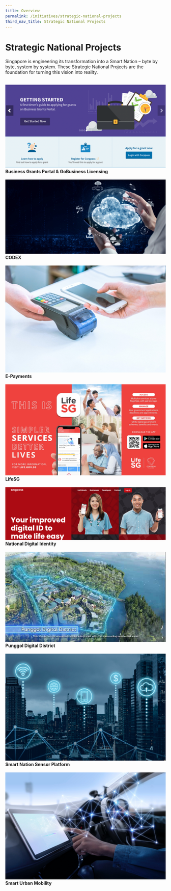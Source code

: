 ```yaml
---
title: Overview
permalink: /initiatives/strategic-national-projects
third_nav_title: Strategic National Projects
---
```

# Strategic National Projects

Singapore is engineering its transformation into a Smart Nation – byte by byte, system by system. These Strategic National Projects are the foundation for turning this vision into reality.  

<br>
<div class="row">  
  <div class="column-c"> 
    <a href="/initiatives/strategic-national-projects/business-grants-gobusiness-licensing"><img src="/images/initiatives/business-grants-gobusiness.png"></a><br>
    <div class="header"><b>Business Grants Portal & GoBusiness Licensing</b></div><br>
  </div>
   <div class="column-c"> 
    <a href="/initiatives/strategic-national-projects/codex"><img src="/images/initiatives/CODEX-2.jpg"></a><br>
     <div class="header"><b>CODEX</b></div><br>
  </div>
  <div class="column-c">  
    <a href="/initiatives/strategic-national-projects/e-payments"><img src="/images/initiatives/mobile-payments.jpg"></a><br>
    <div class="header"><b>E-Payments</b></div><br>
  </div>     
</div>
<div class="row">  
  <div class="column-c"> 
    <a href="/initiatives/strategic-national-projects/lifesg"><img src="/images/initiatives/lifesg-kv.jpg"></a><br>
    <div class="header"><b>LifeSG</b></div><br>
  </div>
	 <div class="column-c"> 
    <a href="/initiatives/strategic-national-projects/national-digital-identity"><img src="/images/initiatives/Singpass-website.png"></a><br>
     <div class="header"><b>National Digital Identity</b></div><br>
	</div>
  <div class="column-c"> 
   <a href="/initiatives/strategic-national-projects/punggol-digital-district"><img src="/images/initiatives/punggol-digital-district.jpg"></a><br>
    <div class="header"><b>Punggol Digital District</b></div><br>
  </div>     
</div>
<div class="row">  
  <div class="column-c"> 
   <a href="/initiatives/strategic-national-projects/smart-nation-sensor-platform"><img src="/images/initiatives/smart-nation-sensor-platform-2.jpg"></a><br>
    <div class="header"><b>Smart Nation Sensor Platform</b></div><br>
</div>
		<div class="column-c"> 
   <a href="/initiatives/strategic-national-projects/smart-urban-mobility"><img src="/images/initiatives/smart-urban-mobility.jpg"></a><br>
    <div class="header"><b>Smart Urban Mobility</b></div><br>
    </div>